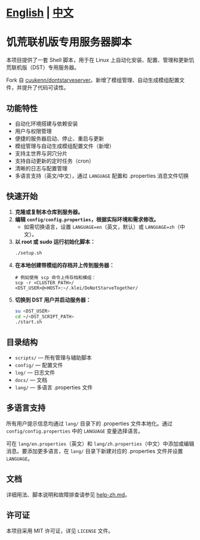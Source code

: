 # [English](../README.md) | [中文](README-zh.md)
# 饥荒联机版专用服务器脚本

本项目提供了一套 Shell 脚本，用于在 Linux 上自动化安装、配置、管理和更新饥荒联机版（DST）专用服务器。

Fork 自 [cuukenn/dontstarveserver](https://github.com/cuukenn/dontstarveserver)。新增了模组管理、自动生成模组配置文件，并提升了代码可读性。

## 功能特性

- 自动化环境搭建与依赖安装
- 用户与权限管理
- 便捷的服务器启动、停止、重启与更新
- 模组管理与自动生成模组配置文件（新增）
- 支持主世界与洞穴分片
- 支持自动更新的定时任务（cron）
- 清晰的日志与配置管理
- 多语言支持（英文/中文），通过 `LANGUAGE` 配置和 .properties 消息文件切换

## 快速开始

1. **克隆或复制本仓库到服务器。**
2. **编辑 `config/config.properties`，根据实际环境和需求修改。**
   - 如需切换语言，设置 `LANGUAGE=en`（英文，默认）或 `LANGUAGE=zh`（中文）。
3. **以 root 或 sudo 运行初始化脚本：**
   ```bash
   ./setup.sh
   ```
4. **在本地创建带模组的存档并上传到服务器：**
   ```
   # 例如使用 scp 命令上传存档和模组：
   scp -r <CLUSTER_PATH>/ <DST_USER>@<HOST>:~/.klei/DoNotStarveTogether/
   ```
5. **切换到 DST 用户并启动服务器：**
   ```bash
   su <DST_USER>
   cd ~/<DST_SCRIPT_PATH>
   ./start.sh
   ```

## 目录结构

- `scripts/` — 所有管理与辅助脚本
- `config/` — 配置文件
- `log/` — 日志文件
- `docs/` — 文档
- `lang/` — 多语言 .properties 文件

## 多语言支持


所有用户提示信息均通过 `lang/` 目录下的 .properties 文件本地化。通过 `config/config.properties` 中的 `LANGUAGE` 变量选择语言。

可在 `lang/en.properties`（英文）和 `lang/zh.properties`（中文）中添加或编辑消息。要添加更多语言，在 `lang/` 目录下新建对应的 .properties 文件并设置 `LANGUAGE`。

## 文档

详细用法、脚本说明和故障排查请参见 [help-zh.md](docs/help-zh.md)。

## 许可证

本项目采用 MIT 许可证，详见 `LICENSE` 文件。
